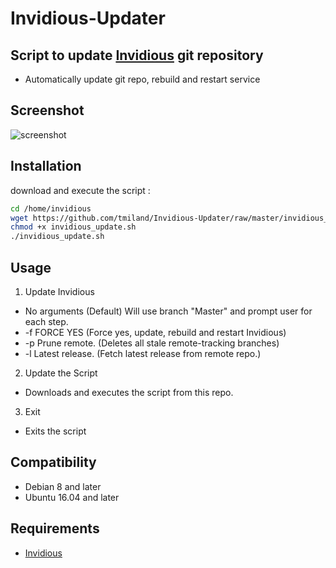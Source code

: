# Invidious-Updater

## Script to update [Invidious](https://github.com/omarroth/invidious) git repository

* Automatically update git repo, rebuild and restart service

## Screenshot
![screenshot](https://raw.githubusercontent.com/tmiland/Invidious-Updater/master/img/Screenshot%20at%2016-18-02.png)

## Installation

download and execute the script :
```bash
cd /home/invidious
wget https://github.com/tmiland/Invidious-Updater/raw/master/invidious_update.sh
chmod +x invidious_update.sh
./invidious_update.sh
```

## Usage
1. Update Invidious
  * No arguments (Default) Will use branch "Master" and prompt user for each step.
  * -f FORCE YES (Force yes, update, rebuild and restart Invidious)
  * -p Prune remote. (Deletes all stale remote-tracking branches)
  * -l Latest release. (Fetch latest release from remote repo.)
2. Update the Script
  * Downloads and executes the script from this repo.
3. Exit
  * Exits the script

## Compatibility
* Debian 8 and later
* Ubuntu 16.04 and later

## Requirements
* [Invidious](https://github.com/omarroth/invidious#linux)
